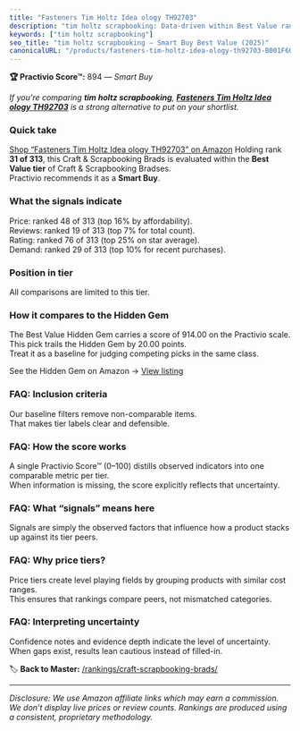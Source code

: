 ```yaml
---
title: "Fasteners Tim Holtz Idea ology TH92703"
description: "tim holtz scrapbooking: Data-driven within Best Value ranking using the Practivio Score™. Positioned by quality, value, demand, findability, momentum."
keywords: ["tim holtz scrapbooking"]
seo_title: "tim holtz scrapbooking — Smart Buy Best Value (2025)"
canonicalURL: "/products/fasteners-tim-holtz-idea-ology-th92703-B001F6O2K2/"
---
```


**🏆 Practivio Score™:** 894 — _Smart Buy_


*If you're comparing **tim holtz scrapbooking**, **[Fasteners Tim Holtz Idea ology TH92703](https://www.amazon.com/dp/B001F6O2K2?tag=practivio-20)** is a strong alternative to put on your shortlist.*
### Quick take
[Shop “Fasteners Tim Holtz Idea ology TH92703” on Amazon](https://www.amazon.com/dp/B001F6O2K2?tag=practivio-20)
Holding rank **31 of 313**, this Craft & Scrapbooking Brads is evaluated within the **Best Value tier** of Craft & Scrapbooking Bradses.  
Practivio recommends it as a **Smart Buy**.

### What the signals indicate
Price: ranked 48 of 313 (top 16% by affordability).  
Reviews: ranked 19 of 313 (top 7% for total count).  
Rating: ranked 76 of 313 (top 25% on star average).  
Demand: ranked 29 of 313 (top 10% for recent purchases).

### Position in tier
All comparisons are limited to this tier.

### How it compares to the Hidden Gem
The Best Value Hidden Gem carries a score of 914.00 on the Practivio scale.  
This pick trails the Hidden Gem by 20.00 points.  
Treat it as a baseline for judging competing picks in the same class.  

See the Hidden Gem on Amazon → [View listing](https://www.amazon.com/dp/B08BKGLB16?tag=practivio-20)

### FAQ: Inclusion criteria
Our baseline filters remove non-comparable items.  
That makes tier labels clear and defensible.

### FAQ: How the score works
A single Practivio Score™ (0–100) distills observed indicators into one comparable metric per tier.  
When information is missing, the score explicitly reflects that uncertainty.

### FAQ: What “signals” means here
Signals are simply the observed factors that influence how a product stacks up against its tier peers.

### FAQ: Why price tiers?
Price tiers create level playing fields by grouping products with similar cost ranges.  
This ensures that rankings compare peers, not mismatched categories.

### FAQ: Interpreting uncertainty
Confidence notes and evidence depth indicate the level of uncertainty.  
When gaps exist, results lean cautious instead of filled-in.


🏷️ **Back to Master:** [/rankings/craft-scrapbooking-brads/](/rankings/craft-scrapbooking-brads/)

---
_Disclosure: We use Amazon affiliate links which may earn a commission. We don’t display live prices or review counts. Rankings are produced using a consistent, proprietary methodology._
